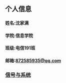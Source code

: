 ## 个人信息
#### 姓名:沈家满
#### 学院:信息学院
#### 班级:电信191班
#### 邮箱:872585935@qq.com

### [信号与系统](https://github.com/KEVINSJM/VSC)
